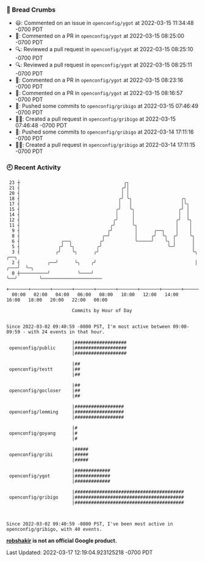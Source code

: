 ### 🍞 Bread Crumbs

 * 😃: Commented on an issue in `openconfig/ygot` at 2022-03-15 11:34:48 -0700 PDT
 * 💬: Commented on a PR in  `openconfig/ygot` at 2022-03-15 08:25:00 -0700 PDT
 * 🔍: Reviewed a pull request in  `openconfig/ygot` at 2022-03-15 08:25:10 -0700 PDT
 * 🔍: Reviewed a pull request in  `openconfig/ygot` at 2022-03-15 08:25:11 -0700 PDT
 * 💬: Commented on a PR in  `openconfig/ygot` at 2022-03-15 08:23:16 -0700 PDT
 * 💬: Commented on a PR in  `openconfig/ygot` at 2022-03-15 08:16:57 -0700 PDT
 * 🚢: Pushed some commits to `openconfig/gribigo` at 2022-03-15 07:46:49 -0700 PDT
 * ✍🏼: Created a pull request in `openconfig/gribigo` at 2022-03-15 07:46:48 -0700 PDT
 * 🚢: Pushed some commits to `openconfig/gribigo` at 2022-03-14 17:11:16 -0700 PDT
 * ✍🏼: Created a pull request in `openconfig/gribigo` at 2022-03-14 17:11:15 -0700 PDT

### 🕘 Recent Activity
```
 23 ┼                                      ╭╮
 21 ┤                                     ╭╯│
 20 ┤                                     │ │
 18 ┤                                    ╭╯ ╰╮                  ╭╮
 17 ┤                                    │   │                  │╰╮
 15 ┤                                   ╭╯   ╰╮                ╭╯ │
 14 ┤                                   │     │                │  │
 12 ┤                                  ╭╯     │               ╭╯  ╰╮
 11 ┤                                 ╭╯      ╰╮              │    │
  9 ┤                                ╭╯        │      ╭──╮    │    │
  8 ┤                              ╭─╯         │     ╭╯  ╰╮  ╭╯    ╰╮
  6 ┤               ╭──╮          ╭╯           ╰─────╯    ╰╮ │      │
  5 ┤              ╭╯  ╰╮        ╭╯                        ╰─╯      │
  3 ┤             ╭╯    ╰╮      ╭╯                                  ╰╮      ╭──╮
  2 ┤          ╭──╯      ╰╮    ╭╯                                    │  ╭───╯  ╰─╮
  0 ┼──────────╯          ╰────╯                                     ╰──╯        ╰──────────────────────
    +───────+───────+───────+───────+───────+───────+───────+───────+───────+───────+───────+───────+────
  00:00   02:00   04:00   06:00   08:00   10:00   12:00   14:00   16:00   18:00   20:00   22:00   00:00   

						Commits by Hour of Day


Since 2022-03-02 09:40:59 -0800 PST, I'm most active between 09:00-09:59 - with 24 events in that hour.

```



```
                        |###################
 openconfig/public      |###################
                        |###################

                        |##
 openconfig/testt       |##
                        |##

                        |##
 openconfig/gocloser    |##
                        |##

                        |##################
 openconfig/lemming     |##################
                        |##################

                        |#
 openconfig/goyang      |#
                        |#

                        |#####
 openconfig/gribi       |#####
                        |#####

                        |#############
 openconfig/ygot        |#############
                        |#############

                        |########################################
 openconfig/gribigo     |########################################
                        |########################################



Since 2022-03-02 09:40:59 -0800 PST, I've been most active in openconfig/gribigo, with 40 events.

```
**[robshakir](mailto:robjs@google.com) is not an official Google product.**  


Last Updated: 2022-03-17 12:19:04.923125218 -0700 PDT

